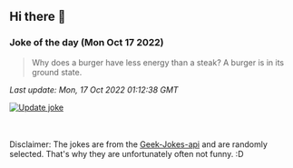 ## Hi there 👋

### Joke of the day (Mon Oct 17 2022)
<!-- joke -->
>Why does a burger have less energy than a steak? A burger is in its ground state.
<!-- /joke -->

*Last update: Mon, 17 Oct 2022 01:12:38 GMT*

[![Update joke](https://github.com/nclskfm/nclskfm/actions/workflows/joke.yml/badge.svg)](https://github.com/nclskfm/nclskfm/actions/workflows/joke.yml)

<br><br>
Disclaimer: The jokes are from the [Geek-Jokes-api](https://github.com/sameerkumar18/geek-joke-api) and are randomly selected. That's why they are unfortunately often not funny. :D
